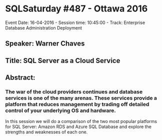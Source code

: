 # SQLSaturday #487 - Ottawa 2016
Event Date: 16-04-2016 - Session time: 10:45:00 - Track: Enterprise Database Administration  Deployment
## Speaker: Warner Chaves
## Title: SQL Server as a Cloud Service
## Abstract:
### The war of the cloud providers continues and database services is one of the many arenas. These services provide a platform that reduces management by trading off detailed control of your underlying OS and hardware.

In this session we will do a comparison of the two most popular platforms for SQL Server: Amazon RDS and Azure SQL Database and explore the strengths and weaknesses of each one.
